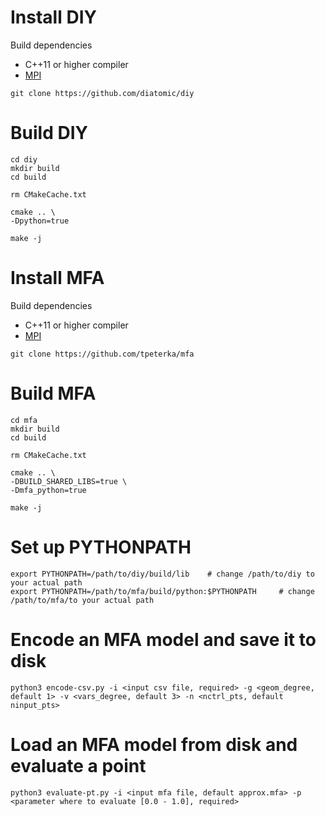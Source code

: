# Install DIY

Build dependencies

- C++11 or higher compiler
- [MPI](http://www.mpich.org)

```
git clone https://github.com/diatomic/diy
```

# Build DIY

```
cd diy
mkdir build
cd build

rm CMakeCache.txt

cmake .. \
-Dpython=true

make -j

```
# Install MFA

Build dependencies

- C++11 or higher compiler
- [MPI](http://www.mpich.org)

```
git clone https://github.com/tpeterka/mfa
```

# Build MFA

```
cd mfa
mkdir build
cd build

rm CMakeCache.txt

cmake .. \
-DBUILD_SHARED_LIBS=true \
-Dmfa_python=true

make -j
```
# Set up PYTHONPATH

```
export PYTHONPATH=/path/to/diy/build/lib    # change /path/to/diy to your actual path
export PYTHONPATH=/path/to/mfa/build/python:$PYTHONPATH     # change /path/to/mfa/to your actual path

```

# Encode an MFA model and save it to disk

```
python3 encode-csv.py -i <input csv file, required> -g <geom_degree, default 1> -v <vars_degree, default 3> -n <nctrl_pts, default
ninput_pts>
```
# Load an MFA model from disk and evaluate a point

```
python3 evaluate-pt.py -i <input mfa file, default approx.mfa> -p <parameter where to evaluate [0.0 - 1.0], required>
```


